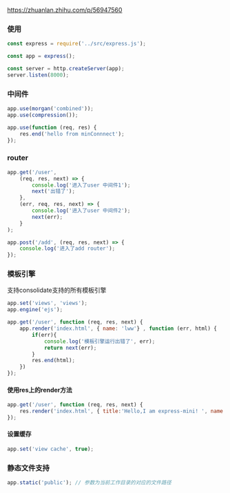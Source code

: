 https://zhuanlan.zhihu.com/p/56947560

### 使用
```javascript
const express = require('../src/express.js');

const app = express();

const server = http.createServer(app);
server.listen(8000);
```
### 中间件
```javascript
app.use(morgan('combined'));
app.use(compression());

app.use(function (req, res) {
    res.end('hello from minConnnect');
});
```

### router
```javascript
app.get('/user',
    (req, res, next) => {
        console.log('进入了user 中间件1');
        next('出错了');
    },
    (err, req, res, next) => {
        console.log('进入了user 中间件2');
        next(err);
    }
);

app.post('/add', (req, res, next) => {
    console.log('进入了add router');
});
```

### 模板引擎
支持consolidate支持的所有模板引擎
```javascript
app.set('views', 'views');
app.engine('ejs');

app.get('/user', function (req, res, next) {
    app.render('index.html', { name: 'lww'} , function (err, html) {
        if(err){
            console.log('模板引擎运行出错了', err);
            return next(err);
        }
        res.end(html);
    })
});
```
#### 使用res上的render方法
```javascript
app.get('/user', function (req, res, next) {
    res.render('index.html', { title:'Hello,I am express-mini! ', name: 'lww'})
});
```

#### 设置缓存
```javascript
app.set('view cache', true);
```

### 静态文件支持
```javascript
app.static('public'); // 参数为当前工作目录的对应的文件路径
```